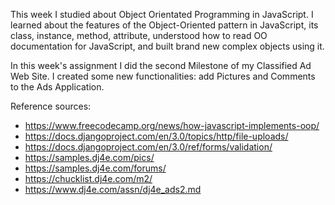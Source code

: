 This week I studied about Object Orientated Programming in JavaScript. I learned about the features of the Object-Oriented pattern in JavaScript, its class, instance, method, attribute, understood how to read OO documentation for JavaScript, and built brand new complex objects using it.

In this week's assignment I did the second Milestone of my Classified Ad Web Site. I created some new functionalities: add Pictures and Comments to the Ads Application.

Reference sources:

- https://www.freecodecamp.org/news/how-javascript-implements-oop/
- https://docs.djangoproject.com/en/3.0/topics/http/file-uploads/
- https://docs.djangoproject.com/en/3.0/ref/forms/validation/
- https://samples.dj4e.com/pics/
- https://samples.dj4e.com/forums/
- https://chucklist.dj4e.com/m2/
- https://www.dj4e.com/assn/dj4e_ads2.md
